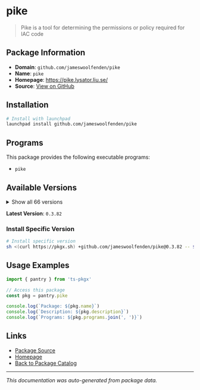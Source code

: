 # pike

> Pike is a tool for determining the permissions or policy required for IAC code

## Package Information

- **Domain**: `github.com/jameswoolfenden/pike`
- **Name**: `pike`
- **Homepage**: https://pike.lysator.liu.se/
- **Source**: [View on GitHub](https://github.com/pkgxdev/pantry/tree/main/projects/github.com/jameswoolfenden/pike/package.yml)

## Installation

```bash
# Install with launchpad
launchpad install github.com/jameswoolfenden/pike
```

## Programs

This package provides the following executable programs:

- `pike`

## Available Versions

<details>
<summary>Show all 66 versions</summary>

- `0.3.82`, `0.3.81`, `0.3.80`, `0.3.79`, `0.3.78`
- `0.3.77`, `0.3.76`, `0.3.75`, `0.3.74`, `0.3.73`
- `0.3.72`, `0.3.71`, `0.3.70`, `0.3.69`, `0.3.68`
- `0.3.67`, `0.3.66`, `0.3.65`, `0.3.64`, `0.3.63`
- `0.3.62`, `0.3.61`, `0.3.60`, `0.3.59`, `0.3.58`
- `0.3.57`, `0.3.56`, `0.3.55`, `0.3.54`, `0.3.53`
- `0.3.52`, `0.3.51`, `0.3.50`, `0.3.49`, `0.3.48`
- `0.3.47`, `0.3.46`, `0.3.45`, `0.3.44`, `0.3.43`
- `0.3.42`, `0.3.41`, `0.3.40`, `0.3.39`, `0.3.38`
- `0.3.37`, `0.3.36`, `0.3.35`, `0.3.34`, `0.3.33`
- `0.3.32`, `0.3.31`, `0.3.30`, `0.3.29`, `0.3.28`
- `0.3.27`, `0.3.26`, `0.3.25`, `0.3.24`, `0.3.23`
- `0.3.22`, `0.3.21`, `0.3.20`, `0.3.19`, `0.3.18`
- `0.3.17`

</details>

**Latest Version**: `0.3.82`

### Install Specific Version

```bash
# Install specific version
sh <(curl https://pkgx.sh) +github.com/jameswoolfenden/pike@0.3.82 -- $SHELL -i
```

## Usage Examples

```typescript
import { pantry } from 'ts-pkgx'

// Access this package
const pkg = pantry.pike

console.log(`Package: ${pkg.name}`)
console.log(`Description: ${pkg.description}`)
console.log(`Programs: ${pkg.programs.join(', ')}`)
```

## Links

- [Package Source](https://github.com/pkgxdev/pantry/tree/main/projects/github.com/jameswoolfenden/pike/package.yml)
- [Homepage](https://pike.lysator.liu.se/)
- [Back to Package Catalog](../../../package-catalog.md)

---

*This documentation was auto-generated from package data.*
